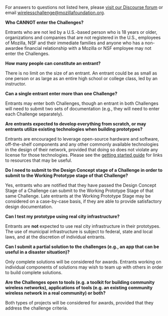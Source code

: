 For answers to questions not listed here, please [visit our Discourse forum](https://forum.learning.mozilla.org/c/nsf-wins) or email [wirelesschallenge@mozillafoundation.org](mailto:wirelesschallenge@mozillafoundation.org).

**Who CANNOT enter the Challenges?**

Entrants who are not led by a U.S.-based person who is 18 years or older, organizations and companies that are not registered in the U.S., employees of Mozilla, NSF and their immediate families and anyone who has a non-awardee financial relationship with a Mozilla or NSF employee may not enter the Challenges.

**How many people can constitute an entrant?**

There is no limit on the size of an entrant. An entrant could be as small as one person or as large as an entire high school or college class, led by an instructor.

**Can a single entrant enter more than one Challenge?**

Entrants may enter both Challenges, though an entrant in both Challenges will need to submit two sets of documentation (e.g., they will need to enter each Challenge separately).

**Are entrants expected to develop everything from scratch, or may entrants utilize existing technologies when building prototypes?**

Entrants are encouraged to leverage open-source hardware and software, off-the-shelf components and any other commonly available technologies in the design of their network, provided that doing so does not violate any license for those technologies. Please see the [getting started guide](https://github.com/MozillaFoundation/NSF-WINS-Getting-Started) for links to resources that may be useful.

**Do I need to submit to the Design Concept stage of a Challenge in order to submit to the Working Prototype stage of that Challenge?**

Yes, entrants who are notified that they have passed the Design Concept Stage of a Challenge can submit to the Working Prototype Stage of that same Challenge. Late entrants at the Working Prototype Stage may be considered on a case-by-case basis, if they are able to provide satisfactory design documentation.

**Can I test my prototype using real city infrastructure?**

Entrants are **not** expected to use real city infrastructure in their prototypes. The use of municipal infrastructure is subject to federal, state and local laws, and at the discretion of individual entrants.

**Can I submit a partial solution to the challenges (e.g., an app that can be useful in a disaster situation)?**

Only complete solutions will be considered for awards. Entrants working on individual components of solutions may wish to team up with others in order to build complete solutions.

**Are the Challenges open to tools (e.g. a toolkit for building community wireless networks), applications of tools (e.g. an existing community wireless network in a real community) or both?**

Both types of projects will be considered for awards, provided that they address the challenge criteria.
